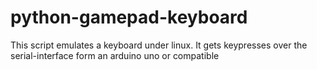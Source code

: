 # python-gamepad-keyboard
This script emulates a keyboard under linux. It gets keypresses over the serial-interface form an arduino uno or compatible
